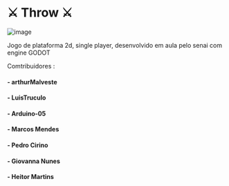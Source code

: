 #  ⚔️   Throw   ⚔️

![image](https://github.com/user-attachments/assets/66a192f0-441d-403a-9466-06a1dad4327c)

Jogo de plataforma 2d, single player, desenvolvido em aula pelo senai com engine GODOT

Comtribuidores : 

#### - arthurMalveste

#### - LuisTruculo

#### - Arduino-05

#### - Marcos Mendes    

#### - Pedro Cirino

#### - Giovanna Nunes

#### - Heitor Martins


